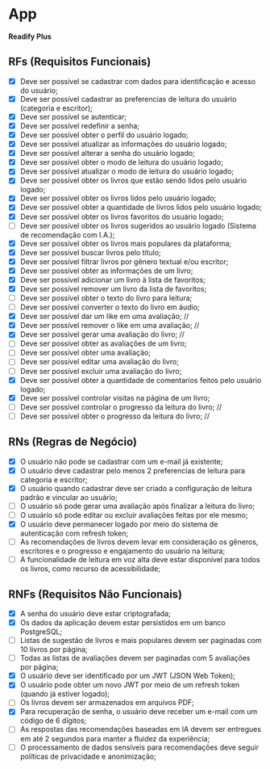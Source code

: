 # App

**Readify Plus**

## RFs (Requisitos Funcionais)

- [x] Deve ser possível se cadastrar com dados para identificação e acesso do usuário;
- [x] Deve ser possível cadastrar as preferencias de leitura do usuário (categoria e escritor);
- [x] Deve ser possível se autenticar;
- [x] Deve ser possível redefinir a senha;
- [x] Deve ser possível obter o perfil do usuário logado;
- [x] Deve ser possível atualizar as informações do usuário logado;
- [x] Deve ser possível alterar a senha do usuário logado;
- [x] Deve ser possível obter o modo de leitura do usuário logado;
- [x] Deve ser possível atualizar o modo de leitura do usuário logado;
- [x] Deve ser possível obter os livros que estão sendo lidos pelo usuário logado;
- [x] Deve ser possível obter os livros lidos pelo usuário logado;
- [x] Deve ser possível obter a quantidade de livros lidos pelo usuário logado;
- [x] Deve ser possível obter os livros favoritos do usuário logado;
- [ ] Deve ser possível obter os livros sugeridos ao usuário logado (Sistema de recomendação com I.A.);
- [x] Deve ser possível obter os livros mais populares da plataforma;
- [x] Deve ser possível buscar livros pelo título;
- [x] Deve ser possível filtrar livros por gênero textual e/ou escritor;
- [x] Deve ser possível obter as informações de um livro;
- [x] Deve ser possível adicionar um livro à lista de favoritos;
- [x] Deve ser possível remover um livro da lista de favoritos;
- [ ] Deve ser possível obter o texto do livro para leitura;
- [ ] Deve ser possível converter o texto do livro em áudio;
- [x] Deve ser possível dar um like em uma avaliação;  //
- [x] Deve ser possível remover o like em uma avaliação;  //
- [x] Deve ser possível gerar uma avaliação do livro;  //
- [ ] Deve ser possível obter as avaliações de um livro;
- [ ] Deve ser possível obter uma avaliação;
- [ ] Deve ser possível editar uma avaliação do livro;
- [ ] Deve ser possível excluir uma avaliação do livro;
- [x] Deve ser possível obter a quantidade de comentarios feitos pelo usuário logado; 
- [x] Deve ser possível controlar visitas na página de um livro;
- [ ] Deve ser possível controlar o progresso da leitura do livro; //
- [ ] Deve ser possível obter o progresso da leitura do livro; //

## RNs (Regras de Negócio)

- [x] O usuário não pode se cadastrar com um e-mail já existente;
- [x] O usuário deve cadastrar pelo menos 2 preferencias de leitura para categoria e escritor; 
- [x] O usuário quando cadastrar deve ser criado a configuração de leitura padrão e vincular ao usuário;
- [ ] O usuário só pode gerar uma avaliação após finalizar a leitura do livro;
- [ ] O usuário só pode editar ou excluir avaliações feitas por ele mesmo;
- [x] O usuário deve permanecer logado por meio do sistema de autenticação com refresh token;
- [ ] As recomendações de livros devem levar em consideração os gêneros, escritores e o progresso e engajamento do usuário na leitura;
- [ ] A funcionalidade de leitura em voz alta deve estar disponível para todos os livros, como recurso de acessibilidade;

## RNFs (Requisitos Não Funcionais)

- [x] A senha do usuário deve estar criptografada;
- [x] Os dados da aplicação devem estar persistidos em um banco PostgreSQL;
- [ ] Listas de sugestão de livros e mais populares devem ser paginadas com 10 livros por página;
- [ ] Todas as listas de avaliações devem ser paginadas com 5 avaliações por página;
- [x] O usuário deve ser identificado por um JWT (JSON Web Token);
- [x] O usuário pode obter um novo JWT por meio de um refresh token (quando já estiver logado);
- [ ] Os livros devem ser armazenados em arquivos PDF;
- [x] Para recuperação de senha, o usuário deve receber um e-mail com um código de 6 dígitos;
- [ ] As respostas das recomendações baseadas em IA devem ser entregues em até 2 segundos para manter a fluidez da experiência;
- [ ] O processamento de dados sensíveis para recomendações deve seguir políticas de privacidade e anonimização;
